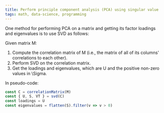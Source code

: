 ```yaml
---
title: Perform principle component analysis (PCA) using singular value decomposition (SVD)
tags: math, data-science, programming
---
```


One method for performing PCA on a matrix and getting its factor loadings and eigenvalues is to use SVD as follows:

Given matrix <katex>M</katex>:

1. Compute the correlation matrix of <katex>M</katex> (i.e., the matrix of all of its columns' correlations to each other).
2. Perform SVD on the correlation matrix.
3. Get the loadings and eigenvalues, which are <katex>U</katex> and the positive non-zero values in <katex>\Sigma</katex>.

In pseudo-code:

```js
const C = correlationMatrix(M)
const { U, S, VT } = svd(C)
const loadings = U
const eigenvalues = flatten(S).filter(v => v > 0)
```
